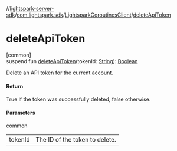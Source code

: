 //[lightspark-server-sdk](../../../index.md)/[com.lightspark.sdk](../index.md)/[LightsparkCoroutinesClient](index.md)/[deleteApiToken](delete-api-token.md)

# deleteApiToken

[common]\
suspend fun [deleteApiToken](delete-api-token.md)(tokenId: [String](https://kotlinlang.org/api/latest/jvm/stdlib/kotlin/-string/index.html)): [Boolean](https://kotlinlang.org/api/latest/jvm/stdlib/kotlin/-boolean/index.html)

Delete an API token for the current account.

#### Return

True if the token was successfully deleted, false otherwise.

#### Parameters

common

| | |
|---|---|
| tokenId | The ID of the token to delete. |
